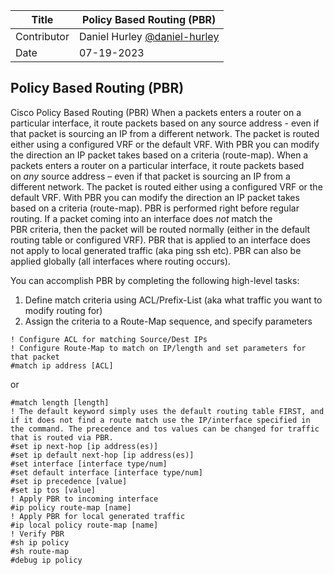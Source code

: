Title | Policy Based Routing (PBR)
--- | ---
Contributor | Daniel Hurley [@daniel-hurley](https://github.com/daniel-hurley/)
Date | 07-19-2023

## Policy Based Routing (PBR)

Cisco Policy Based Routing (PBR) When a packets enters a router on a particular interface, it route packets based on any source address - even if that packet is sourcing an IP from a different network. The packet is routed either using a configured VRF or the default VRF. With PBR you can modify the direction an IP packet takes based on a criteria (route-map).
When a packets enters a router on a particular interface, it route packets based on *any* source address – even if that packet is sourcing an IP from a different network. The packet is routed either using a configured VRF or the default VRF. With PBR you can modify the direction an IP packet takes based on a criteria (route-map). PBR is performed right before regular routing. If a packet coming into an interface does *not* match the PBR criteria, then the packet will be routed normally (either in the default routing table or configured VRF). PBR that is applied to an interface does not apply to local generated traffic (aka ping ssh etc). PBR can also be applied globally (all interfaces where routing occurs).

You can accomplish PBR by completing the following high-level tasks:
1. Define match criteria using ACL/Prefix-List (aka what traffic you want to modify routing for)
2. Assign the criteria to a Route-Map sequence, and specify parameters
```
! Configure ACL for matching Source/Dest IPs
! Configure Route-Map to match on IP/length and set parameters for that packet
#match ip address [ACL]
```
or
```
#match length [length]
! The default keyword simply uses the default routing table FIRST, and if it does not find a route match use the IP/interface specified in the command. The precedence and tos values can be changed for traffic that is routed via PBR.
#set ip next-hop [ip address(es)]
#set ip default next-hop [ip address(es)]
#set interface [interface type/num]
#set default interface [interface type/num]
#set ip precedence [value]
#set ip tos [value]
! Apply PBR to incoming interface
#ip policy route-map [name]
! Apply PBR for local generated traffic
#ip local policy route-map [name]
! Verify PBR
#sh ip policy
#sh route-map
#debug ip policy
```